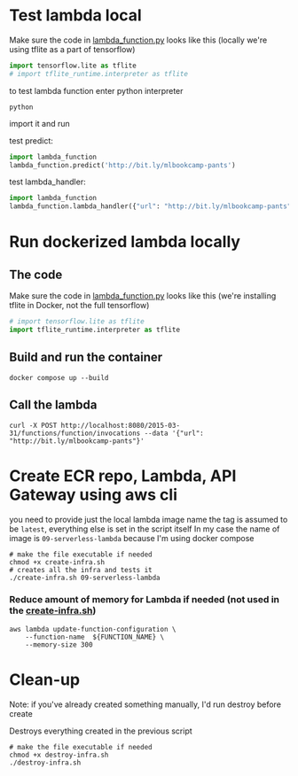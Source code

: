 # Test lambda local

Make sure the code in [lambda_function.py](lambda_function.py) looks like this (locally we're using tflite as a part of tensorflow)
```python 
import tensorflow.lite as tflite
# import tflite_runtime.interpreter as tflite
```
to test lambda function
enter python interpreter

```shell
python
```

import it and run

test predict:
```python
import lambda_function
lambda_function.predict('http://bit.ly/mlbookcamp-pants')
```


test lambda_handler:
```python
import lambda_function
lambda_function.lambda_handler({"url": "http://bit.ly/mlbookcamp-pants"}, None)
```

# Run dockerized lambda locally

## The code
Make sure the code in [lambda_function.py](lambda_function.py) looks like this (we're installing tflite in Docker, not the full tensorflow)
```python 
# import tensorflow.lite as tflite
import tflite_runtime.interpreter as tflite
```

## Build and run the container
```shell
docker compose up --build
```

## Call the lambda
```shell
curl -X POST http://localhost:8080/2015-03-31/functions/function/invocations --data '{"url": "http://bit.ly/mlbookcamp-pants"}'
```

# Create ECR repo, Lambda, API Gateway using aws cli

you need to provide just the local lambda image name the tag is assumed to be `latest`, everything else is set in the script itself
In my case the name of image is `09-serverless-lambda` because I'm using docker compose
```shell
# make the file executable if needed
chmod +x create-infra.sh
# creates all the infra and tests it
./create-infra.sh 09-serverless-lambda
```
### Reduce amount of memory for Lambda if needed (not used in the [create-infra.sh](create-infra.sh))

```shell
aws lambda update-function-configuration \
    --function-name  ${FUNCTION_NAME} \
    --memory-size 300
```

# Clean-up

Note: if you've already created something manually, I'd run destroy before create

Destroys everything created in the previous script
```shell
# make the file executable if needed
chmod +x destroy-infra.sh
./destroy-infra.sh
```